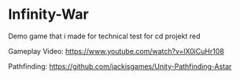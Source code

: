 # Infinity-War
Demo game that i made for technical test for cd projekt red

Gameplay Video: https://www.youtube.com/watch?v=lX0iCuHr108

Pathfinding: https://github.com/jackisgames/Unity-Pathfinding-Astar
